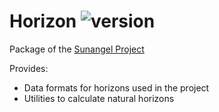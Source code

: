 # Horizon ![version](https://img.shields.io/badge/v0.0.0-blue.svg)

Package of the [Sunangel Project](git@github.com:sunangel-project/horizon.git)

Provides:
- Data formats for horizons used in the project
- Utilities to calculate natural horizons
